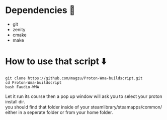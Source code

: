 # Dependencies :syringe:
- git
- zenity
- cmake
- make

# How to use that script :arrow_down:

```
git clone https://github.com/magzu/Proton-Wma-buildscript.git
cd Proton-Wma-buildscript
bash Faudio-WMA
```

Let it run its course then a pop up window will ask you to select your proton install dir. <br>
you should find that folder inside of your steamlibrary/steamapps/common/ either in a seperate folder or from your home folder.
